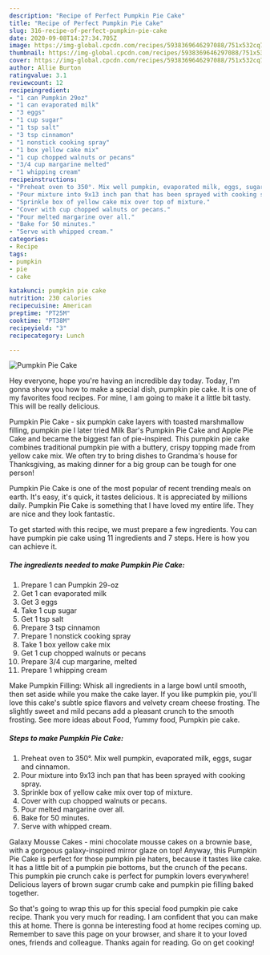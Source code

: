 ```yaml
---
description: "Recipe of Perfect Pumpkin Pie Cake"
title: "Recipe of Perfect Pumpkin Pie Cake"
slug: 316-recipe-of-perfect-pumpkin-pie-cake
date: 2020-09-08T14:27:34.705Z
image: https://img-global.cpcdn.com/recipes/5938369646297088/751x532cq70/pumpkin-pie-cake-recipe-main-photo.jpg
thumbnail: https://img-global.cpcdn.com/recipes/5938369646297088/751x532cq70/pumpkin-pie-cake-recipe-main-photo.jpg
cover: https://img-global.cpcdn.com/recipes/5938369646297088/751x532cq70/pumpkin-pie-cake-recipe-main-photo.jpg
author: Allie Burton
ratingvalue: 3.1
reviewcount: 12
recipeingredient:
- "1 can Pumpkin 29oz"
- "1 can evaporated milk"
- "3 eggs"
- "1 cup sugar"
- "1 tsp salt"
- "3 tsp cinnamon"
- "1 nonstick cooking spray"
- "1 box yellow cake mix"
- "1 cup chopped walnuts or pecans"
- "3/4 cup margarine melted"
- "1 whipping cream"
recipeinstructions:
- "Preheat oven to 350°. Mix well pumpkin, evaporated milk, eggs, sugar and cinnamon."
- "Pour mixture into 9x13 inch pan that has been sprayed with cooking spray."
- "Sprinkle box of yellow cake mix over top of mixture."
- "Cover with cup chopped walnuts or pecans."
- "Pour melted margarine over all."
- "Bake for 50 minutes."
- "Serve with whipped cream."
categories:
- Recipe
tags:
- pumpkin
- pie
- cake

katakunci: pumpkin pie cake 
nutrition: 230 calories
recipecuisine: American
preptime: "PT25M"
cooktime: "PT38M"
recipeyield: "3"
recipecategory: Lunch

---
```



![Pumpkin Pie Cake](https://img-global.cpcdn.com/recipes/5938369646297088/751x532cq70/pumpkin-pie-cake-recipe-main-photo.jpg)

Hey everyone, hope you're having an incredible day today. Today, I'm gonna show you how to make a special dish, pumpkin pie cake. It is one of my favorites food recipes. For mine, I am going to make it a little bit tasty. This will be really delicious.

Pumpkin Pie Cake - six pumpkin cake layers with toasted marshmallow filling, pumpkin pie I later tried Milk Bar&#39;s Pumpkin Pie Cake and Apple Pie Cake and became the biggest fan of pie-inspired. This pumpkin pie cake combines traditional pumpkin pie with a buttery, crispy topping made from yellow cake mix. We often try to bring dishes to Grandma&#39;s house for Thanksgiving, as making dinner for a big group can be tough for one person!

Pumpkin Pie Cake is one of the most popular of recent trending meals on earth. It's easy, it's quick, it tastes delicious. It is appreciated by millions daily. Pumpkin Pie Cake is something that I have loved my entire life. They are nice and they look fantastic.


To get started with this recipe, we must prepare a few ingredients. You can have pumpkin pie cake using 11 ingredients and 7 steps. Here is how you can achieve it.

<!--inarticleads1-->

##### The ingredients needed to make Pumpkin Pie Cake:

1. Prepare 1 can Pumpkin 29-oz
1. Get 1 can evaporated milk
1. Get 3 eggs
1. Take 1 cup sugar
1. Get 1 tsp salt
1. Prepare 3 tsp cinnamon
1. Prepare 1 nonstick cooking spray
1. Take 1 box yellow cake mix
1. Get 1 cup chopped walnuts or pecans
1. Prepare 3/4 cup margarine, melted
1. Prepare 1 whipping cream


Make Pumpkin Filling: Whisk all ingredients in a large bowl until smooth, then set aside while you make the cake layer. If you like pumpkin pie, you&#39;ll love this cake&#39;s subtle spice flavors and velvety cream cheese frosting. The slightly sweet and mild pecans add a pleasant crunch to the smooth frosting. See more ideas about Food, Yummy food, Pumpkin pie cake. 

<!--inarticleads2-->

##### Steps to make Pumpkin Pie Cake:

1. Preheat oven to 350°. Mix well pumpkin, evaporated milk, eggs, sugar and cinnamon.
1. Pour mixture into 9x13 inch pan that has been sprayed with cooking spray.
1. Sprinkle box of yellow cake mix over top of mixture.
1. Cover with cup chopped walnuts or pecans.
1. Pour melted margarine over all.
1. Bake for 50 minutes.
1. Serve with whipped cream.


Galaxy Mousse Cakes - mini chocolate mousse cakes on a brownie base, with a gorgeous galaxy-inspired mirror glaze on top! Anyway, this Pumpkin Pie Cake is perfect for those pumpkin pie haters, because it tastes like cake. It has a little bit of a pumpkin pie bottoms, but the crunch of the pecans. This pumpkin pie crunch cake is perfect for pumpkin lovers everywhere! Delicious layers of brown sugar crumb cake and pumpkin pie filling baked together. 

So that's going to wrap this up for this special food pumpkin pie cake recipe. Thank you very much for reading. I am confident that you can make this at home. There is gonna be interesting food at home recipes coming up. Remember to save this page on your browser, and share it to your loved ones, friends and colleague. Thanks again for reading. Go on get cooking!
